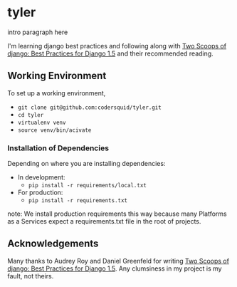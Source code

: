 # tyler

intro paragraph here

I'm learning django best practices and following along with [Two Scoops of
django: Best Practices for Django 1.5](https://django.2scoops.org/) and their
recommended reading.

## Working Environment

To set up a working environment,

* `git clone git@github.com:codersquid/tyler.git`
* `cd tyler`
* `virtualenv venv`
* `source venv/bin/acivate`

### Installation of Dependencies

Depending on where you are installing dependencies:

* In development:
    * `pip install -r requirements/local.txt`
* For production:
    * `pip install -r requirements.txt`

note: We install production requirements this way because many Platforms as
a Services expect a requirements.txt file in the root of projects.

## Acknowledgements

Many thanks to Audrey Roy and Daniel Greenfeld for writing [Two Scoops of django: Best Practices for Django 1.5](https://django.2scoops.org/). Any clumsiness in my project is my fault, not theirs.

